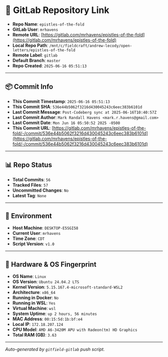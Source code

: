 # 🔗 GitLab Repository Link

- **Repo Name**: `epistles-of-the-fold`
- **GitLab User**: `mrhavens`
- **Remote URL**: [https://gitlab.com/mrhavens/epistles-of-the-fold](https://gitlab.com/mrhavens/epistles-of-the-fold)
- **Local Repo Path**: `/mnt/c/fieldcraft/andrew-lecody/open-letters/epistles-of-the-fold`
- **Remote Label**: `gitlab`
- **Default Branch**: `master`
- **Repo Created**: `2025-06-16 05:51:13`

---

## 📦 Commit Info

- **This Commit Timestamp**: `2025-06-16 05:51:13`
- **This Commit SHA**: `536e44b5062f3216d430045243c6eec383b6101d`
- **Last Commit Message**: `Post-Codeberg sync at 2025-06-16T10:40:57Z`
- **Last Commit Author**: `Mark Randall Havens <mark.r.havens@gmail.com>`
- **Last Commit Date**: `Mon Jun 16 05:50:52 2025 -0500`
- **This Commit URL**: [https://gitlab.com/mrhavens/epistles-of-the-fold/-/commit/536e44b5062f3216d430045243c6eec383b6101d](https://gitlab.com/mrhavens/epistles-of-the-fold/-/commit/536e44b5062f3216d430045243c6eec383b6101d)

---

## 📊 Repo Status

- **Total Commits**: `56`
- **Tracked Files**: `57`
- **Uncommitted Changes**: `No`
- **Latest Tag**: `None`

---

## 🧽 Environment

- **Host Machine**: `DESKTOP-E5SGI58`
- **Current User**: `mrhavens`
- **Time Zone**: `CDT`
- **Script Version**: `v1.0`

---

## 🧬 Hardware & OS Fingerprint

- **OS Name**: `Linux`
- **OS Version**: `Ubuntu 24.04.2 LTS`
- **Kernel Version**: `5.15.167.4-microsoft-standard-WSL2`
- **Architecture**: `x86_64`
- **Running in Docker**: `No`
- **Running in WSL**: `Yes`
- **Virtual Machine**: `wsl`
- **System Uptime**: `up 2 hours, 56 minutes`
- **MAC Address**: `00:15:5d:1b:bf:e4`
- **Local IP**: `172.18.207.124`
- **CPU Model**: `AMD A6-3420M APU with Radeon(tm) HD Graphics`
- **Total RAM (GB)**: `3.63`

---

_Auto-generated by `gitfield-gitlab` push script._
